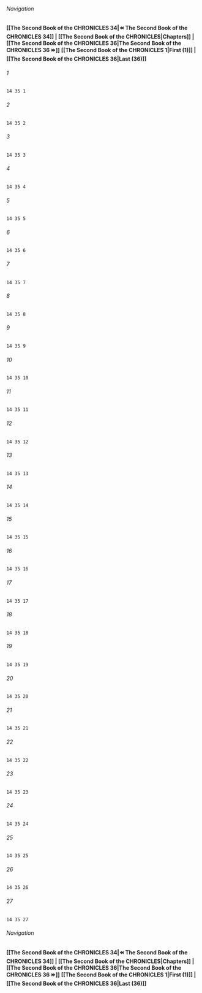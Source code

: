 
###### Navigation
**[[The Second Book of the CHRONICLES 34|⏪ The Second Book of the CHRONICLES 34]] | [[The Second Book of the CHRONICLES|Chapters]] | [[The Second Book of the CHRONICLES 36|The Second Book of the CHRONICLES 36 ⏩]]**
**[[The Second Book of the CHRONICLES 1|First (1)]] | [[The Second Book of the CHRONICLES 36|Last (36)]]**

###### 1
``` verse
14 35 1 
```
###### 2
``` verse
14 35 2 
```
###### 3
``` verse
14 35 3 
```
###### 4
``` verse
14 35 4 
```
###### 5
``` verse
14 35 5 
```
###### 6
``` verse
14 35 6 
```
###### 7
``` verse
14 35 7 
```
###### 8
``` verse
14 35 8 
```
###### 9
``` verse
14 35 9 
```
###### 10
``` verse
14 35 10 
```
###### 11
``` verse
14 35 11 
```
###### 12
``` verse
14 35 12 
```
###### 13
``` verse
14 35 13 
```
###### 14
``` verse
14 35 14 
```
###### 15
``` verse
14 35 15 
```
###### 16
``` verse
14 35 16 
```
###### 17
``` verse
14 35 17 
```
###### 18
``` verse
14 35 18 
```
###### 19
``` verse
14 35 19 
```
###### 20
``` verse
14 35 20 
```
###### 21
``` verse
14 35 21 
```
###### 22
``` verse
14 35 22 
```
###### 23
``` verse
14 35 23 
```
###### 24
``` verse
14 35 24 
```
###### 25
``` verse
14 35 25 
```
###### 26
``` verse
14 35 26 
```
###### 27
``` verse
14 35 27 
```

###### Navigation
**[[The Second Book of the CHRONICLES 34|⏪ The Second Book of the CHRONICLES 34]] | [[The Second Book of the CHRONICLES|Chapters]] | [[The Second Book of the CHRONICLES 36|The Second Book of the CHRONICLES 36 ⏩]]**
**[[The Second Book of the CHRONICLES 1|First (1)]] | [[The Second Book of the CHRONICLES 36|Last (36)]]**

